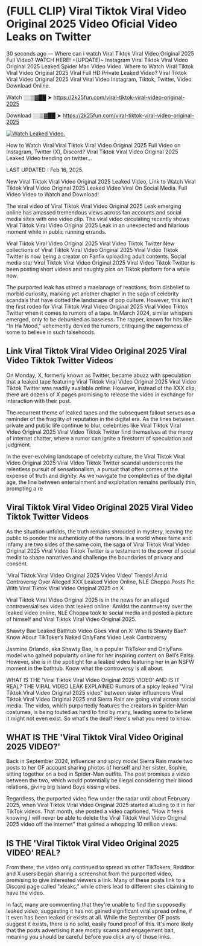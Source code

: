 # (FULL CLIP) Viral Tiktok Viral Video Original 2025 Video Oficial Video Leaks on Twitter

30 seconds ago — Where can i watch Viral Tiktok Viral Video Original 2025 Full Video? WATCH HERE! +(UPDATE)~ Instagram Viral Tiktok Viral Video Original 2025 Leaked Spider Man Video Video. Where to Watch Viral Tiktok Viral Video Original 2025 Viral Full HD Private Leaked Video? Viral Tiktok Viral Video Original 2025 Viral Viral Video Instagram, Tiktok, Twitter, Video Download Online.

Watch ░░▒▓██ ➤ https://2k25fun.com/viral-tiktok-viral-video-original-2025

Download ░░▒▓██ ➤ https://2k25fun.com/viral-tiktok-viral-video-original-2025

[![Watch Leaked Video.](https://miro.medium.com/v2/resize:fit:828/format:webp/1*cilzJN44JGOrTw9NJCrNHA.gif "Watch Leaked Video")](https://2k25fun.com/viral-tiktok-viral-video-original-2025)

How to Watch Viral Viral Tiktok Viral Video Original 2025 Full Video on Instagram, Twitter (X), Discord? Viral Tiktok Viral Video Original 2025 Leaked Video trending on twitter...

LAST UPDATED : Feb 16, 2025.

New Viral Tiktok Viral Video Original 2025 Leaked Video, Link to Watch Viral Tiktok Viral Video Original 2025 Leaked Video Viral On Social Media. Full Video Video to Watch and Download!

The viral video of Viral Tiktok Viral Video Original 2025 Leak emerging online has amassed tremendous views across fan accounts and social media sites with one video clip. The viral video circulating recently shows Viral Tiktok Viral Video Original 2025 Leak in an unexpected and hilarious moment while in public running errands.

Viral Tiktok Viral Video Original 2025 Viral Video Tiktok Twitter New collections of Viral Tiktok Viral Video Original 2025 Viral Video Tiktok Twitter is now being a creator on Fanfix uploading adult contents. Social media star Viral Tiktok Viral Video Original 2025 Viral Video Tiktok Twitter is been posting short videos and naughty pics on Tiktok platform for a while now.

The purported leak has stirred a maelanage of reactions, from disbelief to morbid curiosity, marking yet another chapter in the saga of celebrity scandals that have dotted the landscape of pop culture. However, this isn't the first rodeo for Viral Tiktok Viral Video Original 2025 Viral Video Tiktok Twitter when it comes to rumors of a tape. In March 2024, similar whispers emerged, only to be debunked as baseless. The rapper, known for hits like "In Ha Mood," vehemently denied the rumors, critiquing the eagerness of some to believe in such falsehoods.

## Link Viral Tiktok Viral Video Original 2025 Viral Video Tiktok Twitter Videos

On Monday, X, formerly known as Twitter, became abuzz with speculation that a leaked tape featuring Viral Tiktok Viral Video Original 2025 Viral Video Tiktok Twitter was readily available online. However, instead of the XXX clip, there are dozens of X pages promising to release the video in exchange for interaction with their post.

The recurrent theme of leaked tapes and the subsequent fallout serves as a reminder of the fragility of reputation in the digital era. As the lines between private and public life continue to blur, celebrities like Viral Tiktok Viral Video Original 2025 Viral Video Tiktok Twitter find themselves at the mercy of internet chatter, where a rumor can ignite a firestorm of speculation and judgment.

In the ever-evolving landscape of celebrity culture, the Viral Tiktok Viral Video Original 2025 Viral Video Tiktok Twitter scandal underscores the relentless pursuit of sensationalism, a pursuit that often comes at the expense of truth and dignity. As we navigate the complexities of the digital age, the line between entertainment and exploitation remains perilously thin, prompting a re

##  Viral Tiktok Viral Video Original 2025 Viral Video Tiktok Twitter Videos

As the situation unfolds, the truth remains shrouded in mystery, leaving the public to ponder the authenticity of the rumors. In a world where fame and infamy are two sides of the same coin, the saga of Viral Tiktok Viral Video Original 2025 Viral Video Tiktok Twitter is a testament to the power of social media to shape narratives and challenge the boundaries of privacy and consent.

'Viral Tiktok Viral Video Original 2025 Video Video' Trends! Amid Controversy Over Alleged XXX Leaked Video Online, NLE Choppa Posts Pic With Viral Tiktok Viral Video Original 2025 on X

Viral Tiktok Viral Video Original 2025 is in the news for an alleged controversial sex video that leaked online. Amidst the controversy over the leaked video online, NLE Choppa took to social media and posted a picture of himself and Viral Tiktok Viral Video Original 2025.

Shawty Bae Leaked Bathtub Video Goes Viral on X! Who Is Shawty Bae? Know About TikToker’s Naked OnlyFans Video Leak Controversy

Jasmine Orlando, aka Shawty Bae, is a popular TikToker and OnlyFans model who gained popularity online for her inspiring content on Bell’s Palsy. However, she is in the spotlight for a leaked video featuring her in an NSFW moment in the bathtub. Know what the controversy is all about.

WHAT IS THE 'Viral Tiktok Viral Video Original 2025 VIDEO' AND IS IT REAL? THE VIRAL VIDEO LEAK EXPLAINED Rumors of a spicy leaked "Viral Tiktok Viral Video Original 2025 video" between sister influencers Viral Tiktok Viral Video Original 2025 and Sierra Rain are going viral across social media. The video, which purportedly features the creators in Spider-Man costumes, is being touted as hard to find by many, leading some to believe it might not even exist. So what's the deal? Here's what you need to know.

## WHAT IS THE 'Viral Tiktok Viral Video Original 2025 VIDEO?'

Back in September 2024, influencer and spicy model Sierra Rain made two posts to her OF account sharing photos of herself and her sister, Sophie, sitting together on a bed in Spider-Man outfits. The post promises a video between the two, which would potentially be illegal considering their blood relations, giving big Island Boys kissing vibes.

Regardless, the purported video flew under the radar until about February 2025, when Viral Tiktok Viral Video Original 2025 started alluding to it in her TikTok videos. That month, she posted a video captioned, "How it feels knowing I will never be able to delete the Viral Tiktok Viral Video Original 2025 video off the internet" that gained a whopping 10 million views.

## IS THE 'Viral Tiktok Viral Video Original 2025 VIDEO' REAL?

From there, the video only continued to spread as other TikTokers, Redditor and X users began sharing a screenshot from the purported video, promising to give interested viewers a link. Many of these posts link to a Discord page called "xleaks," while others lead to different sites claiming to have the video.

In fact, many are commenting that they're unable to find the supposedly leaked video, suggesting it has not gained significant viral spread online, if it even has been leaked or exists at all. While the September OF posts suggest it exists, there is no solid, easily found proof of this. It's more likely that the posts advertising it are mostly scams and engagement bait, meaning you should be careful before you click any of those links.